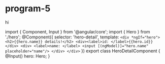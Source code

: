 # program-5
hi


import { Component, Input } from '@angular/core';
import { Hero } from './hero';
@Component({
  selector: 'hero-detail',
  template: `
    <div *ngIf="hero">
      <h2>{{hero.name}} details!</h2>
      <div><label>id: </label>{{hero.id}}</div>
      <div>
        <label>name: </label>
        <input [(ngModel)]="hero.name" placeholder="name"/>
      </div>
    </div>
  `
})
export class HeroDetailComponent {
  @Input() hero: Hero;
}
